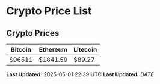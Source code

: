 # Crypto Price List

## Crypto Prices
| Bitcoin | Ethereum | Litecoin |
| ------- | -------- | -------- |
| $96511 | $1841.59 | $89.27 |
**Last Updated:** 2025-05-01 22:39 UTC
**Last Updated:** $DATE$

